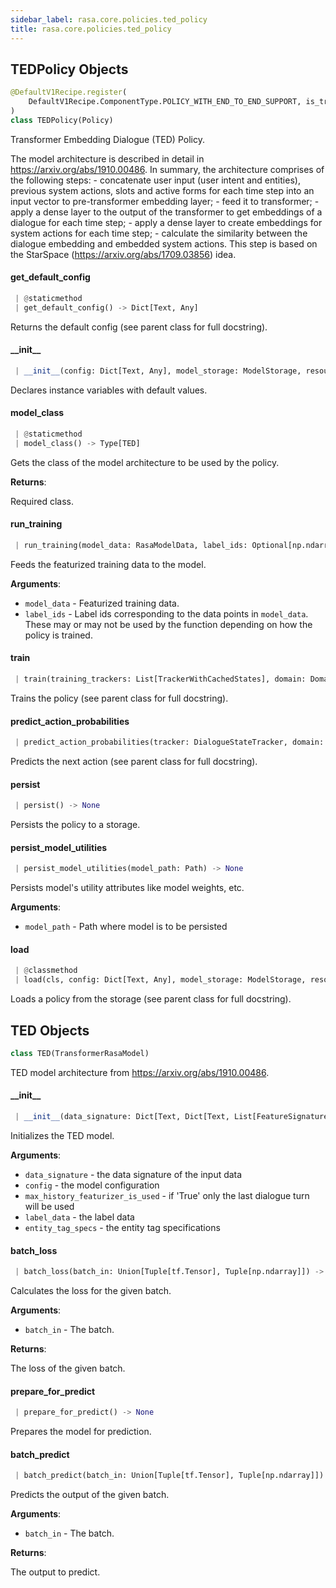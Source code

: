 ```yaml
---
sidebar_label: rasa.core.policies.ted_policy
title: rasa.core.policies.ted_policy
---
```

## TEDPolicy Objects

```python
@DefaultV1Recipe.register(
    DefaultV1Recipe.ComponentType.POLICY_WITH_END_TO_END_SUPPORT, is_trainable=True
)
class TEDPolicy(Policy)
```

Transformer Embedding Dialogue (TED) Policy.

The model architecture is described in
detail in https://arxiv.org/abs/1910.00486.
In summary, the architecture comprises of the
following steps:
    - concatenate user input (user intent and entities), previous system actions,
      slots and active forms for each time step into an input vector to
      pre-transformer embedding layer;
    - feed it to transformer;
    - apply a dense layer to the output of the transformer to get embeddings of a
      dialogue for each time step;
    - apply a dense layer to create embeddings for system actions for each time
      step;
    - calculate the similarity between the dialogue embedding and embedded system
      actions. This step is based on the StarSpace
      (https://arxiv.org/abs/1709.03856) idea.

#### get\_default\_config

```python
 | @staticmethod
 | get_default_config() -> Dict[Text, Any]
```

Returns the default config (see parent class for full docstring).

#### \_\_init\_\_

```python
 | __init__(config: Dict[Text, Any], model_storage: ModelStorage, resource: Resource, execution_context: ExecutionContext, model: Optional[RasaModel] = None, featurizer: Optional[TrackerFeaturizer] = None, fake_features: Optional[Dict[Text, List[Features]]] = None, entity_tag_specs: Optional[List[EntityTagSpec]] = None) -> None
```

Declares instance variables with default values.

#### model\_class

```python
 | @staticmethod
 | model_class() -> Type[TED]
```

Gets the class of the model architecture to be used by the policy.

**Returns**:

  Required class.

#### run\_training

```python
 | run_training(model_data: RasaModelData, label_ids: Optional[np.ndarray] = None) -> None
```

Feeds the featurized training data to the model.

**Arguments**:

- `model_data` - Featurized training data.
- `label_ids` - Label ids corresponding to the data points in `model_data`.
  These may or may not be used by the function depending
  on how the policy is trained.

#### train

```python
 | train(training_trackers: List[TrackerWithCachedStates], domain: Domain, precomputations: Optional[MessageContainerForCoreFeaturization] = None) -> Resource
```

Trains the policy (see parent class for full docstring).

#### predict\_action\_probabilities

```python
 | predict_action_probabilities(tracker: DialogueStateTracker, domain: Domain, precomputations: Optional[MessageContainerForCoreFeaturization] = None, rule_only_data: Optional[Dict[Text, Any]] = None, **kwargs: Any, ,) -> PolicyPrediction
```

Predicts the next action (see parent class for full docstring).

#### persist

```python
 | persist() -> None
```

Persists the policy to a storage.

#### persist\_model\_utilities

```python
 | persist_model_utilities(model_path: Path) -> None
```

Persists model&#x27;s utility attributes like model weights, etc.

**Arguments**:

- `model_path` - Path where model is to be persisted

#### load

```python
 | @classmethod
 | load(cls, config: Dict[Text, Any], model_storage: ModelStorage, resource: Resource, execution_context: ExecutionContext, **kwargs: Any, ,) -> TEDPolicy
```

Loads a policy from the storage (see parent class for full docstring).

## TED Objects

```python
class TED(TransformerRasaModel)
```

TED model architecture from https://arxiv.org/abs/1910.00486.

#### \_\_init\_\_

```python
 | __init__(data_signature: Dict[Text, Dict[Text, List[FeatureSignature]]], config: Dict[Text, Any], max_history_featurizer_is_used: bool, label_data: RasaModelData, entity_tag_specs: Optional[List[EntityTagSpec]]) -> None
```

Initializes the TED model.

**Arguments**:

- `data_signature` - the data signature of the input data
- `config` - the model configuration
- `max_history_featurizer_is_used` - if &#x27;True&#x27;
  only the last dialogue turn will be used
- `label_data` - the label data
- `entity_tag_specs` - the entity tag specifications

#### batch\_loss

```python
 | batch_loss(batch_in: Union[Tuple[tf.Tensor], Tuple[np.ndarray]]) -> tf.Tensor
```

Calculates the loss for the given batch.

**Arguments**:

- `batch_in` - The batch.
  

**Returns**:

  The loss of the given batch.

#### prepare\_for\_predict

```python
 | prepare_for_predict() -> None
```

Prepares the model for prediction.

#### batch\_predict

```python
 | batch_predict(batch_in: Union[Tuple[tf.Tensor], Tuple[np.ndarray]]) -> Dict[Text, Union[tf.Tensor, Dict[Text, tf.Tensor]]]
```

Predicts the output of the given batch.

**Arguments**:

- `batch_in` - The batch.
  

**Returns**:

  The output to predict.

